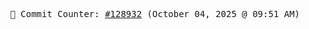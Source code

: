 <p align="center">
    <samp>
        📮 Commit Counter: <a href="https://github.com/Javascript-void0/Javascript-void0/commits/main">#128932</a> (October 04, 2025 @ 09:51 AM)
    </samp>
</p>